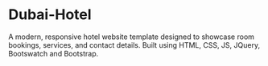 # Dubai-Hotel
A modern, responsive hotel website template designed to showcase room bookings, services, and contact details. Built using HTML, CSS,  JS, JQuery, Bootswatch and Bootstrap.
